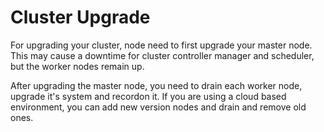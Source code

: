 # Cluster Upgrade

For upgrading your cluster, node need to first upgrade your master node.
This may cause a downtime for cluster controller manager and scheduler, but
the worker nodes remain up.

After upgrading the master node, you need to drain each worker node, upgrade
it's system and recordon it. If you are using a cloud based environment, you can
add new version nodes and drain and remove old ones.
